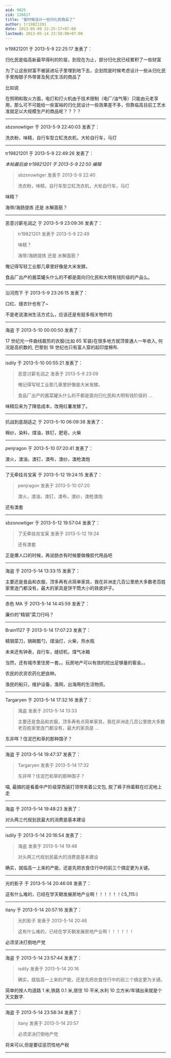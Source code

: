 ```yaml
---
aid: 9025
zid: 126617
title: "是时候设计一些归化民商品了"
author: tr19821201
date: 2013-05-09 22:25:17+07:00
lastmod: 2013-05-14 23:58:00+07:00
---
```


tr19821201 于 2013-5-9 22:25:17 发表了：

归化民是临高新最早得利的阶层，到现在为止，部分归化民已经累积了一些财富

为了让这些财富不被装进坛子里埋到地下去，企划院是时候考虑设计一些从归化民手里掏银子外带普及髡式生活的商品了

比如说

在照明和取火方面，电灯和打火机由于技术限制（电厂/油气等）只能由元老享用，那么可不可能给一些富裕的归化民设计一些效果差不多，但靠临高目前工艺水准就足以大规模生产的商品呢？？？？

---

sbzsnowtiger 于 2013-5-9 22:40:03 发表了：

洗衣粉，味精，自行车型立缸洗衣机，大轮自行车，马灯

---

tr19821201 于 2013-5-9 22:49:26 发表了：

_本帖最后由 tr19821201 于 2013-5-9 22:50 编辑_

> sbzsnowtiger 发表于 2013-5-9 22:40
>
> 洗衣粉，味精，自行车型立缸洗衣机，大轮自行车，马灯

味精？

海带/海肠提炼 还是 水解面筋？

---

恶意讨薪毛润之 于 2013-5-9 23:09:36 发表了：

> tr19821201 发表于 2013-5-9 22:49
>
> 味精？
>
> 海带/海肠提炼 还是 水解面筋？

俺记得写轻工业那几章里好像是大米发酵。

食品厂出产的酱菜罐头什么的不都是面向归化民和大明有钱阶级的产品么。

---

沿河而下 于 2013-5-9 23:26:15 发表了：

口红、缝衣针也有了~

不是老说澳洲生活方式么，应该还是有挺多相关物件的

---

海盗 于 2013-5-10 00:00:50 发表了：

17 世纪光一件曲线裁剪的衣服(比如 65 军装)在很多地方就顶普通人一年收入, 何况是高织数的, 巴黎到 18 世纪也只有富人穿的起印度棉布.

---

isdily 于 2013-5-10 00:55:21 发表了：

> 恶意讨薪毛润之 发表于 2013-5-9 23:09
>
> 俺记得写轻工业那几章里好像是大米发酵。
>
> 食品厂出产的酱菜罐头什么的不都是面向归化民和大明有钱阶级的 ...

味精后来为了降低成本，改用红薯发酵了。

---

抗战到底胡适之 于 2013-5-10 06:09:38 发表了：

棉纱，染料，煤油，铁钉，肥皂，火柴

---

penjragon 于 2013-5-10 07:20:41 发表了：

澳火，澳油，澳钉，澳布，澳纱，澳枪澳炮

---

了无牵挂肖宝寅 于 2013-5-12 19:24:15 发表了：

> penjragon 发表于 2013-5-10 07:20
>
> 澳火，澳油，澳钉，澳布，澳纱，澳枪澳炮

还有澳套

---

sbzsnowtiger 于 2013-5-12 19:57:04 发表了：

> 了无牵挂肖宝寅 发表于 2013-5-12 19:24
>
> 还有澳套

正是爆人口的时候，再说肠衣有时候要做橡胶代用品吧

---

海盗 于 2013-5-14 13:33:15 发表了：

主要还是食品和衣服，顶多再有点简单家具，我在非洲走几百公里绝大多数老百姓家里连门都没有，最大的家具是饼干筒大小的铁皮炉子。

---

赤色 MA 于 2013-5-14 14:45:59 发表了：

廉价的“精钢”菜刀行吗？

---

Brain1127 于 2013-5-14 17:07:23 发表了：

精钢菜刀，锅碗瓢勺，煤油灯，火柴，热水瓶

未来还有钟表，自行车，缝纫机，煤气冰箱

当然，还有城市里住房一套。。玩房地产可以有效的挖出足够量的窖金。。

农民的农资农药化肥良种。

渔民的船只，维护设备，渔网，出海用的生活物资。

---

Targaryen 于 2013-5-14 17:32:16 发表了：

> 海盗 发表于 2013-5-14 13:33
>
> 主要还是食品和衣服，顶多再有点简单家具，我在非洲走几百公里绝大多数老百姓家里连门都没有，最大的家具是 ...

东非咩？住泥巴和草的那种围子？

---

海盗 于 2013-5-14 19:47:37 发表了：

> Targaryen 发表于 2013-5-14 17:32
>
> 东非咩？住泥巴和草的那种围子？

喵, 最搞的是看着中产阶级穿西装打领带夹着公文包, 脱了裤子拎着鞋在烂泥地上走

---

海盗 于 2013-5-14 19:48:23 发表了：

对头两三代规划民最大的消费是基本建设

---

isdily 于 2013-5-14 20:16:54 发表了：

> 海盗 发表于 2013-5-14 19:48
>
> 对头两三代规划民最大的消费是基本建设

确实，就临高一上来的产能，还是先把衣食住行中的前三个搞定更为关键。

---

光的影子 于 2013-5-14 20:46:08 发表了：

这有什么难的，已经在学天朝发展房地产业啊！！！！！！{:5_115:}

---

itany 于 2013-5-14 20:57:16 发表了：

> 光的影子 发表于 2013-5-14 20:46
>
> 这有什么难的，已经在学天朝发展房地产业啊！！！！！！

必须坚决打倒地产党

---

海盗 于 2013-5-14 23:57:44 发表了：

> isdily 发表于 2013-5-14 20:16
>
> 确实，就临高一上来的产能，还是先把衣食住行中的前三个搞定更为关键。

简单的按人均道路 1 米,铁路 0.1 米,居住 10 平米,水利 10 立方米/年铺出来就是个天文数字.

---

海盗 于 2013-5-14 23:58:34 发表了：

> itany 发表于 2013-5-14 20:57
>
> 必须坚决打倒地产党

将来可以,但是要征惩罚性地产税

---
